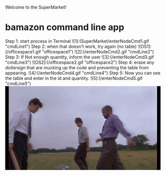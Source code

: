 Welcome to the SuperMarket!

# bamazon command line app
Step 1: start process in Terminal
![1]:(SuperMarket/enterNodeCmd1.gif "cmdLine1")
Step 2: when that doesn't work, try again (no table)
![OS1]:(/officespace1.gif "officespace1")
![2]:(/enterNodeCmd2.gif "cmdLine2")
Step 3: If Not enough quantity, inform the user
![3]:(/enterNodeCmd3.gif "cmdLine3")
![OS2]:(/officespace2.gif "officespace2")
Step 4: erase any $dollar sign$ that are mucking up the code and preventing the table from appearing.
![4]:(/enterNodeCmd4.gif "cmdLine4")
Step 5: Now you can see the table and enter in the id and quantity.
![5]:(/enterNodeCmd5.gif "cmdLine5")
![OS3](https://github.com/jamesravenscroft/SuperMarket/blob/master/officespace1.gif "officespace3")
